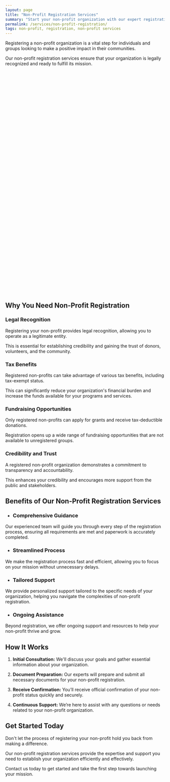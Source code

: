 ```yaml
---
layout: page
title: "Non-Profit Registration Services"
summary: "Start your non-profit organization with our expert registration services. Gain legal recognition, tax benefits, and credibility. Launch your mission today!"
permalink: /services/non-profit-registration/
tags: non-profit, registration, non-profit services
---
```


Registering a non-profit organization is a vital step for individuals and groups looking to make a positive impact in their communities.

Our non-profit registration services ensure that your organization is legally recognized and ready to fulfill its mission.

<!-- Calendly inline widget begin -->
<div class="calendly-inline-widget" data-url="https://calendly.com/businessinitiative/30-minute-consultation-call" style="min-width:320px;height:700px;"></div>
<script type="text/javascript" src="https://assets.calendly.com/assets/external/widget.js" async></script>
<!-- Calendly inline widget end -->

## Why You Need Non-Profit Registration

### Legal Recognition
Registering your non-profit provides legal recognition, allowing you to operate as a legitimate entity. 

This is essential for establishing credibility and gaining the trust of donors, volunteers, and the community.

### Tax Benefits
Registered non-profits can take advantage of various tax benefits, including tax-exempt status. 

This can significantly reduce your organization's financial burden and increase the funds available for your programs and services.

### Fundraising Opportunities
Only registered non-profits can apply for grants and receive tax-deductible donations. 

Registration opens up a wide range of fundraising opportunities that are not available to unregistered groups.

### Credibility and Trust
A registered non-profit organization demonstrates a commitment to transparency and accountability. 

This enhances your credibility and encourages more support from the public and stakeholders.

## Benefits of Our Non-Profit Registration Services

- ### Comprehensive Guidance
Our experienced team will guide you through every step of the registration process, ensuring all requirements are met and paperwork is accurately completed.

- ### Streamlined Process
We make the registration process fast and efficient, allowing you to focus on your mission without unnecessary delays.

- ### Tailored Support
We provide personalized support tailored to the specific needs of your organization, helping you navigate the complexities of non-profit registration.

- ### Ongoing Assistance
Beyond registration, we offer ongoing support and resources to help your non-profit thrive and grow.

## How It Works

1. **Initial Consultation:** We'll discuss your goals and gather essential information about your organization.

2. **Document Preparation:** Our experts will prepare and submit all necessary documents for your non-profit registration.

3. **Receive Confirmation:** You’ll receive official confirmation of your non-profit status quickly and securely.

4. **Continuous Support:** We’re here to assist with any questions or needs related to your non-profit organization.

## Get Started Today

Don't let the process of registering your non-profit hold you back from making a difference.

Our non-profit registration services provide the expertise and support you need to establish your organization efficiently and effectively.

Contact us today to get started and take the first step towards launching your mission.
